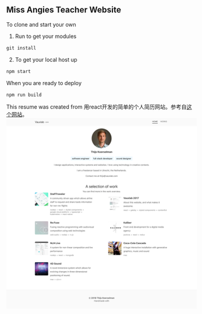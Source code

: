 ## Miss Angies Teacher Website

To clone and start your own

1. Run to get your modules
```js 
git install 
```
2. To get your local host up
```js
npm start
```
When you are ready to deploy
```
npm run build
```
This resume was created from
用react开发的简单的个人简历网站。参考自[这个网站](https://www.vauxlab.com/)。
![site](./src/assets/images/site.png)
